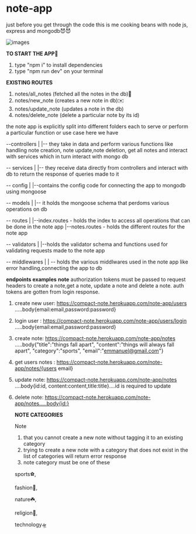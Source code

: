 # note-app
just before you get through the code
this is me cooking beans with node js, express and mongodb😈😈

![images](https://user-images.githubusercontent.com/70198597/173223568-e6952c8f-ef4a-4bf7-b748-f5ab59fc1842.jpeg)


**TO START THE APP**🦵
1. type "npm i" to install dependencies
2. type "npm run dev" on your terminal

**EXISTING ROUTES**
1. notes/all_notes (fetched all the notes in the db)📜
2. notes/new_note (creates a new note in db)✉️
3. notes/update_note (updates a note in the db)
4. notes/delete_note (delete a particular note by its id)

the note app is explicitly split into different folders
each to serve or perform  a particular function or use case
here we have 

--controllers
    |
    |-- they take in data and perform various functions like handling note creation, note update,note deletion, get all notes and interact with services which in turn interact with mongo db
    
-- services
    |
    |-- they receive data directly from controllers and interact with db to return the response of queries made to it
    
    
-- config
    |
    |--contains the config code for connecting the app to mongodb using mongoose
    
    
-- models
    |
    |-- it holds the mongoose schema that perdoms various operations on db
    
    
    
-- routes
    |
    |--index.routes
        - holds the index to access all operations that can be done in the note app
    |--notes.routes
        - holds the different routes for the note app
        
        
-- validators
    |
    |--holds the validator schema and functions used for validating requests made to the note app
    
    
-- middlewares
    |
    | -- holds the various middlwares used in the note app like error handling,connecting the app to db
    

**endpoints examples**
**note** authorization tokens must be passed to request headers to create a note,get a note, update a note and delete a note.
auth tokens are gotten from login response.
1. create new user: https://compact-note.herokuapp.com/note-app/users .....body{email:email,password:password}
2. login user : https://compact-note.herokuapp.com/note-app/users/login .....body{email:email,password:password}
3. create note: https://compact-note.herokuapp.com/note-app/notes .....body{"title":"things fall apart",
    "content":"things will always fall apart",
    "category":"sports",
    "email":"emmanuel@gmail.com"}
4. get users notes : https://compact-note.herokuapp.com/note-app/notes/{users email}
5. update note: https://compact-note.herokuapp.com/note-app/notes ....body{id:id, content:content,title:title}....id is required to update 
6. delete note: https://compact-note.herokuapp.com/note-app/notes.....body{id:}

   **NOTE CATEGORIES**
    
    Note 
    
    1. that you cannot create a new note without tagging it to an existing category
    2. trying to create a new note with a category that does not exist in the list of categories will return error response
    3. note category must be one of these 
    
    sports⚽️,
    
    fashion🕺,
    
    nature☘️,
    
    religion📔,
    
    technology🛸
    
